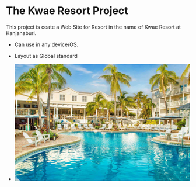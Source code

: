 # The Kwae Resort Project
This project is ceate a Web Site for Resort in the name of Kwae Resort at Kanjanaburi. 

* Can use in any device/OS. 
* Layout as Global standard


* ![The Resort Photo](resort.jpg)
